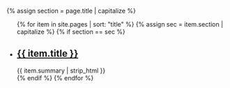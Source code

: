 {% assign section = page.title | capitalize %}


<ul class="usa-card-group">
  {% for item in site.pages | sort: "title" %}
  {% assign sec = item.section | capitalize %}
  {% if section == sec  %}
  <li class="usa-card {{ grid | default:'tablet:grid-col-4'}}">
      <div class="{{ class | default: 'usa-card__container' }}">
        <div class="usa-card__header">
          <h2 class="usa-card__heading"><a href="{{ item.url }}"> {{ item.title }} </a></h2>
        </div>
        <div class="usa-card__body">{{ item.summary | strip_html }}</div>
      </div> 
  </li>
  {% endif %}
  {% endfor %}
</ul>